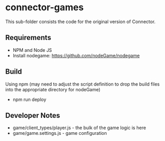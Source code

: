 # connector-games

This sub-folder consists the code for the original version of Connector.

## Requirements

* NPM and Node JS
* Install nodegame: https://github.com/nodeGame/nodegame

## Build

Using npm (may need to adjust the script definition to drop the build files into the
appropriate directory for nodeGame)
* npm run deploy

## Developer Notes

* game/client_types/player.js - the bulk of the game logic is here
* game/game.settings.js - game configuration